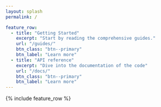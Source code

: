 ```yaml
---
layout: splash
permalink: /

feature_row:
  - title: "Getting Started"
    excerpt: "Start by reading the comprehensive guides."
    url: "/guides/"
    btn_class: "btn--primary"
    btn_label: "Learn more"
  - title: "API reference"
    excerpt: "Dive into the documentation of the code"
    url: "/docs/"
    btn_class: "btn--primary"
    btn_label: "Learn more"
---
```


{% include feature_row %}
